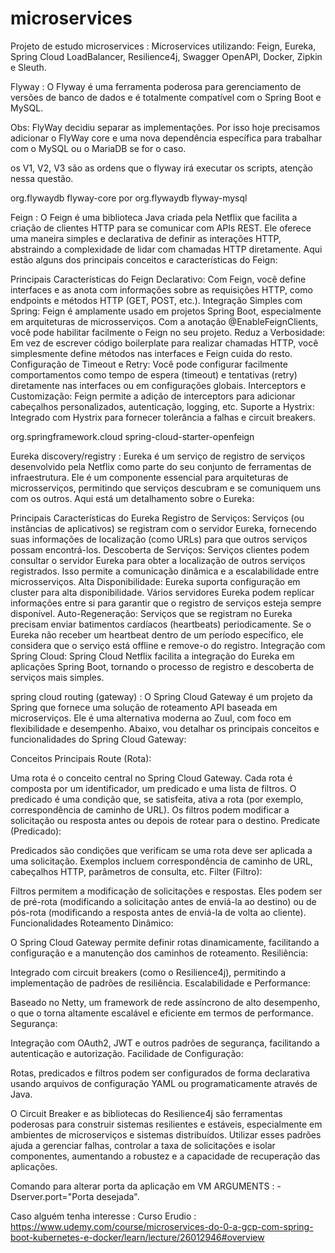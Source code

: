 # microservices
Projeto de estudo microservices : Microservices utilizando: Feign, Eureka, Spring Cloud LoadBalancer, Resilience4j, Swagger OpenAPI, Docker, Zipkin e Sleuth.


Flyway : O Flyway é uma ferramenta poderosa para gerenciamento de versões de banco de dados e é totalmente compatível com o Spring Boot e MySQL.

Obs: FlyWay decidiu separar as implementações. Por isso hoje precisamos adicionar o FlyWay core e uma nova dependência específica para trabalhar com o MySQL ou o MariaDB se for o caso.

os V1, V2, V3 são as ordens que o flyway irá executar os scripts, atenção nessa questão.

<dependency>
   <groupId>org.flywaydb</groupId>
   <artifactId>flyway-core</artifactId>
</dependency>
por

<dependency>
   <groupId>org.flywaydb</groupId>
   <artifactId>flyway-mysql</artifactId>
</dependency>





Feign : O Feign é uma biblioteca Java criada pela Netflix que facilita a criação de clientes HTTP para se comunicar com APIs REST. Ele oferece uma maneira simples e declarativa de definir as interações HTTP, abstraindo a complexidade de lidar com chamadas HTTP diretamente. Aqui estão alguns dos principais conceitos e características do Feign:

Principais Características do Feign
Declarativo: Com Feign, você define interfaces e as anota com informações sobre as requisições HTTP, como endpoints e métodos HTTP (GET, POST, etc.).
Integração Simples com Spring: Feign é amplamente usado em projetos Spring Boot, especialmente em arquiteturas de microsserviços. Com a anotação @EnableFeignClients, você pode habilitar facilmente o Feign no seu projeto.
Reduz a Verbosidade: Em vez de escrever código boilerplate para realizar chamadas HTTP, você simplesmente define métodos nas interfaces e Feign cuida do resto.
Configuração de Timeout e Retry: Você pode configurar facilmente comportamentos como tempo de espera (timeout) e tentativas (retry) diretamente nas interfaces ou em configurações globais.
Interceptors e Customização: Feign permite a adição de interceptors para adicionar cabeçalhos personalizados, autenticação, logging, etc.
Suporte a Hystrix: Integrado com Hystrix para fornecer tolerância a falhas e circuit breakers.

<dependency>
	<groupId>org.springframework.cloud</groupId>
	<artifactId>spring-cloud-starter-openfeign</artifactId>
</dependency>



Eureka discovery/registry : Eureka é um serviço de registro de serviços desenvolvido pela Netflix como parte do seu conjunto de ferramentas de infraestrutura. Ele é um componente essencial para arquiteturas de microsserviços, permitindo que serviços descubram e se comuniquem uns com os outros. Aqui está um detalhamento sobre o Eureka:

Principais Características do Eureka
Registro de Serviços: Serviços (ou instâncias de aplicativos) se registram com o servidor Eureka, fornecendo suas informações de localização (como URLs) para que outros serviços possam encontrá-los.
Descoberta de Serviços: Serviços clientes podem consultar o servidor Eureka para obter a localização de outros serviços registrados. Isso permite a comunicação dinâmica e a escalabilidade entre microsserviços.
Alta Disponibilidade: Eureka suporta configuração em cluster para alta disponibilidade. Vários servidores Eureka podem replicar informações entre si para garantir que o registro de serviços esteja sempre disponível.
Auto-Regeneração: Serviços que se registram no Eureka precisam enviar batimentos cardíacos (heartbeats) periodicamente. Se o Eureka não receber um heartbeat dentro de um período específico, ele considera que o serviço está offline e remove-o do registro.
Integração com Spring Cloud: Spring Cloud Netflix facilita a integração do Eureka em aplicações Spring Boot, tornando o processo de registro e descoberta de serviços mais simples.


spring cloud routing (gateway) :  O Spring Cloud Gateway é um projeto da Spring que fornece uma solução de roteamento API baseada em microserviços. Ele é uma alternativa moderna ao Zuul, com foco em flexibilidade e desempenho. Abaixo, vou detalhar os principais conceitos e funcionalidades do Spring Cloud Gateway:

Conceitos Principais
Route (Rota):

Uma rota é o conceito central no Spring Cloud Gateway. Cada rota é composta por um identificador, um predicado e uma lista de filtros.
O predicado é uma condição que, se satisfeita, ativa a rota (por exemplo, correspondência de caminho de URL).
Os filtros podem modificar a solicitação ou resposta antes ou depois de rotear para o destino.
Predicate (Predicado):

Predicados são condições que verificam se uma rota deve ser aplicada a uma solicitação. Exemplos incluem correspondência de caminho de URL, cabeçalhos HTTP, parâmetros de consulta, etc.
Filter (Filtro):

Filtros permitem a modificação de solicitações e respostas. Eles podem ser de pré-rota (modificando a solicitação antes de enviá-la ao destino) ou de pós-rota (modificando a resposta antes de enviá-la de volta ao cliente).
Funcionalidades
Roteamento Dinâmico:

O Spring Cloud Gateway permite definir rotas dinamicamente, facilitando a configuração e a manutenção dos caminhos de roteamento.
Resiliência:

Integrado com circuit breakers (como o Resilience4j), permitindo a implementação de padrões de resiliência.
Escalabilidade e Performance:

Baseado no Netty, um framework de rede assíncrono de alto desempenho, o que o torna altamente escalável e eficiente em termos de performance.
Segurança:

Integração com OAuth2, JWT e outros padrões de segurança, facilitando a autenticação e autorização.
Facilidade de Configuração:

Rotas, predicados e filtros podem ser configurados de forma declarativa usando arquivos de configuração YAML ou programaticamente através de Java.

O Circuit Breaker e as bibliotecas do Resilience4j são ferramentas poderosas para construir sistemas resilientes e estáveis, especialmente em ambientes de microserviços e sistemas distribuídos. Utilizar esses padrões ajuda a gerenciar falhas, controlar a taxa de solicitações e isolar componentes, aumentando a robustez e a capacidade de recuperação das aplicações.

Comando para alterar porta da aplicação em VM ARGUMENTS : -Dserver.port="Porta desejada". 

Caso alguém tenha interesse : 
Curso Erudio : https://www.udemy.com/course/microservices-do-0-a-gcp-com-spring-boot-kubernetes-e-docker/learn/lecture/26012946#overview
